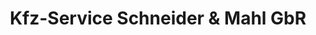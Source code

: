 ---
title: "Kfz-Service Schneider & Mahl GbR"
url: /althegnenberg/kfz-service-schneider-und-mahl-gbr/
shop: Allgemein
---